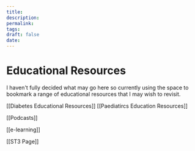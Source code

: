 ```yaml
---
title:
description: 
permalink: 
tags: 
draft: false
date:
---
```



# Educational Resources



I haven't fully decided what may go here so currently using the space to bookmark a range of educational resources that I may wish to revisit. 

[[Diabetes Educational Resources]]
[[Paediatircs Education Resources]]

[[Podcasts]]

[[e-learning]]

[[ST3 Page]]

